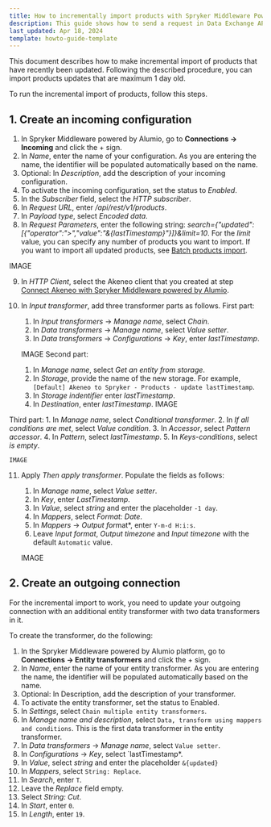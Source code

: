 ```yaml
---
title: How to incrementally import products with Spryker Middleware Powered by Alumio
description: This guide shows how to send a request in Data Exchange API.
last_updated: Apr 18, 2024
template: howto-guide-template
---
```


This document describes how to make incremental import of products that have recently been updated. Following the described procedure, you can import products updates that are maximum 1 day old.

To run the incremental import of products, follow this steps.

## 1. Create an incoming configuration

1. In Spryker Middleware powered by Alumio, go to **Connections -> Incoming** and click the + sign.
2. In *Name*, enter the name of your configuration. As you are entering the name, the identifier will be populated automatically based on the name.
3. Optional: In *Description*, add the description of your incoming configuration.
4. To activate the incoming configuration, set the status to *Enabled*.
5. In the *Subscriber* field, select the *HTTP subscriber*. 
6. In *Request URL*, enter */api/rest/v1/products*.
7. In *Payload type*, select *Encoded data*.
8. In *Request Parameters*, enter the following string: *search={"updated":[{"operator":">","value":"&{lastTimestamp}"}]}&limit=10*. For the *limit* value, you can specify any number of products you want to import. If you want to import all updated products, see [Batch products import](/docs/pbc/all/data-exchange/{{page.version}}/spryker-middleware-powered-by-alumio/integration-apps/akeneo-pim-integration-app/configure-the-akeneo-pim-integration-app/configure-the-data-integration-path-between-akeneo-and-sccos.html#batch-products-import).

IMAGE

9. In *HTTP Client*, select the Akeneo client that you created at step [Connect Akeneo with Spryker Middleware powered by Alumio](/docs/pbc/all/data-exchange/{{page.version}}/spryker-middleware-powered-by-alumio/integration-apps/akeneo-pim-integration-app/configure-the-akeneo-pim-integration-app/configure-the-smpa-connection-with-akeneo-pim-and-sccos.html#connect-akeneo-with-spryker-middleware-powered-by-alumio).
10. In *Input transformer*, add three transformer parts as follows.
First part:
    1. In *Input transformers* -> *Manage name*, select *Chain*.
    2. In *Data transformers* -> *Manage name*, select *Value setter*.
    3. In *Data transformers* -> *Configurations* -> *Key*, enter *lastTimestamp*.

    IMAGE
Second part:
    1. In *Manage name*, select *Get an entity from storage*. 
    2. In *Storage*, provide the name of the new storage. For example, `[Default] Akeneo to Spryker - Products - update lastTimestamp`.
    3. In *Storage indentifier* enter *lastTimestamp*.
    4. In *Destination*, enter *lastTimestamp*.
    IMAGE

Third part:
    1. In *Manage name*, select *Conditional transformer*.
    2. In *If all conditions are met*, select *Value condition*.
    3. In *Accessor*, select *Pattern accessor*.
    4. In *Pattern*, select *lastTimestamp*.
    5. In *Keys-conditions*, select *is empty*.

    IMAGE 
11. Apply *Then apply transformer*. Populate the fields as follows:
    1. In *Manage name*, select *Value setter*.
    2. In *Key*, enter *LastTimestamp*.
    3. In *Value*, select *string* and enter the placeholder `-1 day`.
    4. In *Mappers*, select *Format: Date*.
    5. In *Mappers* -> *Output for*mat*, enter `Y-m-d H:i:s`.
    6. Leave *Input format*, *Output timezone* and *Input timezone* with the default `Automatic` value. 

    IMAGE
## 2. Create an outgoing connection

For the incremental import to work, you need to update your outgoing connection with an additional entity transformer with two data transformers in it.

To create the transformer, do the following:

1. In the Spryker Middleware powered by Alumio platform, go to **Connections -> Entity transformers** and click the + sign.
2. In *Name*, enter the name of your entity transformer. As you are entering the name, the identifier will be populated automatically based on the name.
3. Optional: In Description, add the description of your transformer.
4. To activate the entity transformer, set the status to Enabled.
5. In *Settings*, select `Chain multiple entity transformers`.
6. In *Manage name and description*, select `Data, transform using mappers and conditions`. This is the first data transformer in the entity transformer.
6. In *Data transformers* -> *Manage name*, select `Value setter`.
7. In *Configurations* -> *Key*, select `lastTimestamp*. 
8. In *Value*, select *string* and enter the placeholder `&{updated}`
9. In *Mappers*, select `String: Replace`.
10. In *Search*, enter `T`.
11. Leave the *Replace* field empty.
12. Select *String: Cut*.
13. In *Start*, enter `0`.
14. In *Length*, enter `19`.
